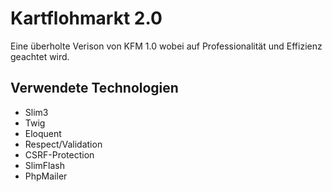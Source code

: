 # Kartflohmarkt 2.0
Eine überholte Verison von KFM 1.0 wobei auf Professionalität und Effizienz geachtet wird.

## Verwendete Technologien
* Slim3
* Twig
* Eloquent
* Respect/Validation
* CSRF-Protection
* SlimFlash
* PhpMailer